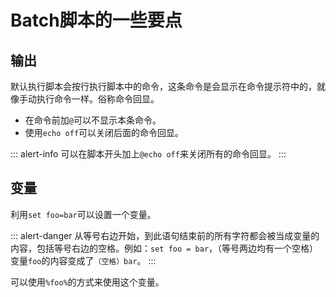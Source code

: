 # Batch脚本的一些要点
## 输出
默认执行脚本会按行执行脚本中的命令，这条命令是会显示在命令提示符中的，就像手动执行命令一样。俗称命令回显。

* 在命令前加`@`可以不显示本条命令。
* 使用`echo off`可以关闭后面的命令回显。

::: alert-info
可以在脚本开头加上`@echo off`来关闭所有的命令回显。
:::

## 变量
利用`set foo=bar`可以设置一个变量。

::: alert-danger
从等号右边开始，到此语句结束前的所有字符都会被当成变量的内容，包括等号右边的空格。例如：`set foo = bar`，（等号两边均有一个空格）变量`foo`的内容变成了`（空格）bar`。
:::

可以使用`%foo%`的方式来使用这个变量。
